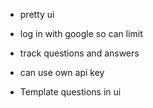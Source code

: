 - pretty ui
- log in with google so can limit
- track questions and answers

- can use own api key
- Template questions in ui
